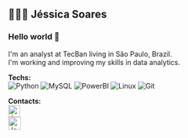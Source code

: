 ## 👩🏽‍💻 Jéssica Soares 

### Hello world 👋

I'm an analyst at TecBan living in São Paulo, Brazil. <br>
I'm working and improving my skills in data analytics.

**Techs:**<br>
![Python](https://img.shields.io/badge/-Python-black?style=flat-square&logo=python)
![MySQL](https://img.shields.io/badge/-MySQL-black?style=flat-square&logo=mysql) 
![PowerBI](https://img.shields.io/badge/-powerbi-black?style=flat-square&logo=powerbi)
![Linux](https://img.shields.io/badge/-Linux-black?style=flat-square&logo=linux)
![Git](https://img.shields.io/badge/-Git-black?style=flat-square&logo=git) 

**Contacts:** <br>
<a href="https://www.linkedin.com/in/jessicasoarescorreia/">
    <img alt="Jessica Soares | Linkedin" width="24px" src="https://github.com/TheDudeThatCode/TheDudeThatCode/blob/master/Assets/Linkedin.svg" />
 </a>     
 <a href="mailto:correia.jessicasoares@gmail.com">
    <img alt="Jessica Soares | Gmail" width="26px" src="https://github.com/TheDudeThatCode/TheDudeThatCode/blob/master/Assets/Gmail.svg" />
 </a>

